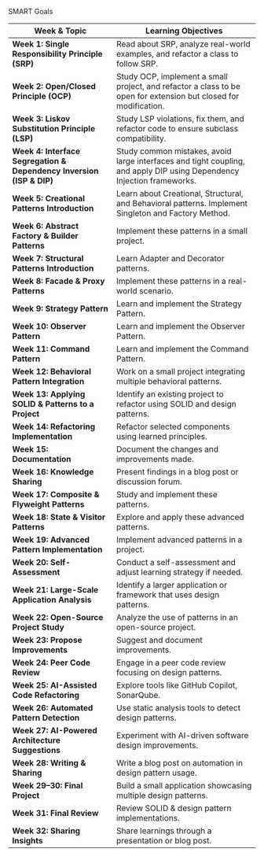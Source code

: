 SMART Goals

| **Week & Topic** | **Learning Objectives** |
|-----------------|-------------------------|
| **Week 1: Single Responsibility Principle (SRP)** | Read about SRP, analyze real-world examples, and refactor a class to follow SRP. |
| **Week 2: Open/Closed Principle (OCP)** | Study OCP, implement a small project, and refactor a class to be open for extension but closed for modification. |
| **Week 3: Liskov Substitution Principle (LSP)** | Study LSP violations, fix them, and refactor code to ensure subclass compatibility. |
| **Week 4: Interface Segregation & Dependency Inversion (ISP & DIP)** | Study common mistakes, avoid large interfaces and tight coupling, and apply DIP using Dependency Injection frameworks. |
| **Week 5: Creational Patterns Introduction** | Learn about Creational, Structural, and Behavioral patterns. Implement Singleton and Factory Method. |
| **Week 6: Abstract Factory & Builder Patterns** | Implement these patterns in a small project. |
| **Week 7: Structural Patterns Introduction** | Learn Adapter and Decorator patterns. |
| **Week 8: Facade & Proxy Patterns** | Implement these patterns in a real-world scenario. |
| **Week 9: Strategy Pattern** | Learn and implement the Strategy Pattern. |
| **Week 10: Observer Pattern** | Learn and implement the Observer Pattern. |
| **Week 11: Command Pattern** | Learn and implement the Command Pattern. |
| **Week 12: Behavioral Pattern Integration** | Work on a small project integrating multiple behavioral patterns. |
| **Week 13: Applying SOLID & Patterns to a Project** | Identify an existing project to refactor using SOLID and design patterns. |
| **Week 14: Refactoring Implementation** | Refactor selected components using learned principles. |
| **Week 15: Documentation** | Document the changes and improvements made. |
| **Week 16: Knowledge Sharing** | Present findings in a blog post or discussion forum. |
| **Week 17: Composite & Flyweight Patterns** | Study and implement these patterns. |
| **Week 18: State & Visitor Patterns** | Explore and apply these advanced patterns. |
| **Week 19: Advanced Pattern Implementation** | Implement advanced patterns in a project. |
| **Week 20: Self-Assessment** | Conduct a self-assessment and adjust learning strategy if needed. |
| **Week 21: Large-Scale Application Analysis** | Identify a larger application or framework that uses design patterns. |
| **Week 22: Open-Source Project Study** | Analyze the use of patterns in an open-source project. |
| **Week 23: Propose Improvements** | Suggest and document improvements. |
| **Week 24: Peer Code Review** | Engage in a peer code review focusing on design patterns. |
| **Week 25: AI-Assisted Code Refactoring** | Explore tools like GitHub Copilot, SonarQube. |
| **Week 26: Automated Pattern Detection** | Use static analysis tools to detect design patterns. |
| **Week 27: AI-Powered Architecture Suggestions** | Experiment with AI-driven software design improvements. |
| **Week 28: Writing & Sharing** | Write a blog post on automation in design pattern usage. |
| **Week 29–30: Final Project** | Build a small application showcasing multiple design patterns. |
| **Week 31: Final Review** | Review SOLID & design pattern implementations. |
| **Week 32: Sharing Insights** | Share learnings through a presentation or blog post. |
